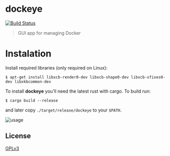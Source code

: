 # dockeye

[![Build Status](https://github.com/vv9k/dockeye/workflows/dockeye%20CI/badge.svg)](https://github.com/vv9k/dockeye/actions?query=workflow%3A%22dockeye+CI%22)

> GUI app for managing Docker

# Instalation

Install required libraries (only required on Linux):
```shell
$ apt-get install libxcb-render0-dev libxcb-shape0-dev libxcb-xfixes0-dev libxkbcommon-dev
```

To install **dockeye** you'll need the latest rust with cargo. To build run:
```shell
$ cargo build --release
```
and later copy `./target/release/dockeye` to your `$PATH`.


![usage](https://github.com/vv9k/dockeye/blob/master/usage.webp)

## License
[GPLv3](https://github.com/vv9k/dockeye/blob/master/LICENSE)
